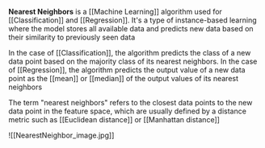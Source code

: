 **Nearest Neighbors** is a [[Machine Learning]] algorithm used for [[Classification]] and [[Regression]]. It's a type of instance-based learning where the model stores all available data and predicts new data based on their similarity to previously seen data

In the case of [[Classification]], the algorithm predicts the class of a new data point based on the majority class of its nearest neighbors. In the case of [[Regression]], the algorithm predicts the output value of a new data point as the [[mean]] or [[median]] of the output values of its nearest neighbors

The term "nearest neighbors" refers to the closest data points to the new data point in the feature space, which are usually defined by a distance metric such as [[Euclidean distance]] or [[Manhattan distance]]

![[NearestNeighbor_image.jpg]]

